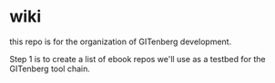 # wiki
this repo is for the organization of GITenberg development.

Step 1 is to create a list of ebook repos we'll use as a testbed for the GITenberg tool chain.
